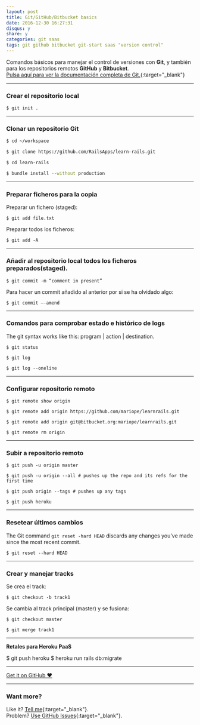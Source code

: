 ```yaml
---
layout: post
title: Git/GitHub/Bitbucket basics
date: 2016-12-30 16:27:31
disqus: y
share: y
categories: git saas
tags: git github bitbucket git-start saas "version control"
---
```


Comandos básicos para manejar el control de versiones con **Git**,
y también para los repositorios remotos **GitHub** y **Bitbucket**.<br>
[Pulsa aquí para ver la documentación completa de Git.](https://git-scm.com/book/es/v1){:target="_blank"}

---

### Crear el repositorio local

``$ git init .``

---

### Clonar un repositorio Git

```bash
$ cd ~/workspace

$ git clone https://github.com/RailsApps/learn-rails.git

$ cd learn-rails

$ bundle install --without production
```

---

### Preparar ficheros para la copia

Preparar un fichero (staged):

``$ git add file.txt``

Preparar todos los ficheros:  

``$ git add -A``

---

### Añadir al repositorio local todos los ficheros preparados(staged).

``$ git commit -m “comment in present”``

Para hacer un commit añadido al anterior por si se ha olvidado algo:

``$ git commit —-amend``

---

### Comandos para comprobar estado e histórico de logs

The git syntax works like this: program | action | destination.

``$ git status``

``$ git log``

``$ git log --oneline``

---

### Configurar repositorio remoto

``$ git remote show origin``

``$ git remote add origin https://github.com/mariope/learnrails.git``

``$ git remote add origin git@bitbucket.org:mariope/learnrails.git``

``$ git remote rm origin``

---

### Subir a repositorio remoto

``$ git push -u origin master``

``$ git push -u origin --all # pushes up the repo and its refs for the first time``

``$ git push origin --tags # pushes up any tags``

``$ git push heroku``

---

### Resetear últimos cambios

The Git command `git reset -hard HEAD` discards any changes you’ve made since the most recent commit.

``$ git reset --hard HEAD``

---

### Crear y manejar tracks

Se crea el track:

``$ git checkout -b track1``

Se cambia al track principal (master) y se fusiona:

```
$ git checkout master

$ git merge track1
```


---

**Retales para Heroku PaaS**

$ git push heroku
$ heroku run rails db:migrate

---

<a href="https://github.com/mariope/apuntes" target="_blank" class="big-button gray">Get it on GitHub &hearts;</a>

---

### Want more?

Like it? [Tell me](http://twitter.com/mariodevelop){:target="_blank"}.<br/>
Problem? [Use GitHub Issues](https://github.com/mariope/apuntes/issues){:target="_blank"}.
